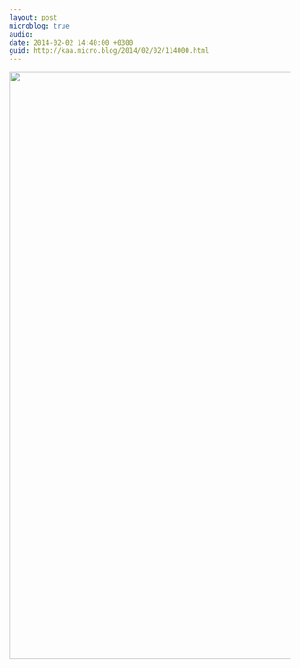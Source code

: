 ```yaml
---
layout: post
microblog: true
audio: 
date: 2014-02-02 14:40:00 +0300
guid: http://kaa.micro.blog/2014/02/02/114000.html
---
```

<img src="http://www.kaa.bz/uploads/2018/76584961b2.jpg" alt="" width="840" height="1050" class="alignnone size-full wp-image-953" />
